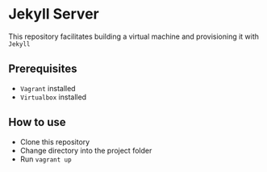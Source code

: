 # Jekyll Server
This repository facilitates building a virtual machine and provisioning it with `Jekyll`

## Prerequisites
* `Vagrant` installed
* `Virtualbox` installed

## How to use
* Clone this repository
* Change directory into the project folder
* Run `vagrant up`
